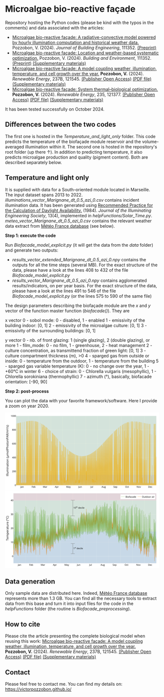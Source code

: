 # Microalgae bio-reactive façade

Repository hosting the Python codes (please be kind with the typos in the comments) and data associated with the articles:
- [Microalgae bio-reactive façade: A radiative-convective model powered by hourly illumination computation and historical weather data.](https://doi.org/10.1016/j.jobe.2024.109407) Pozzobon, V. (2024).  _Journal of Building Engineering_, 111352. [(Preprint)](https://victorpozzobon.github.io/assets/preprints/Pozzobon_2024_d.pdf)
- [Microalgae bio-reactive façade: Location and weather-based systematic optimization.](https://doi.org/10.1016/j.buildenv.2024.111352) Pozzobon, V. (2024).  _Building and Environment_, 111352. [(Preprint)](https://victorpozzobon.github.io/assets/preprints/Pozzobon_2024_b.pdf) [(Supplementary materials)](https://victorpozzobon.github.io/assets/preprints/Pozzobon_2024_b_Supplementary_Materials.pdf)
- [Microalgae bio-reactive façade: A model coupling weather, illumination, temperature, and cell growth over the year.](https://doi.org/10.1016/j.renene.2024.121545) **Pozzobon, V.** (2024).  _Renewable Energy_, 237B, 121545. [(Publisher Open Access)](https://www.sciencedirect.com/science/article/pii/S0960148124014459/pdfft?md5=635ad712361fd1fd9967b9cbca3410c2&pid=1-s2.0-S0960148124014459-main.pdf) [(PDF file)](https://victorpozzobon.github.io/assets/preprints/Pozzobon_2024_g.pdf) [(Supplementary materials)](https://victorpozzobon.github.io/assets/preprints/Pozzobon_2024_g_Supplementary_Materials.pdf)
- [Microalgae bio-reactive façade: System thermal–biological optimization.](https://doi.org/10.1016/j.renene.2024.121377) **Pozzobon, V.** (2024).  _Renewable Energy_, 235, 121377. [(Publisher Open Access)](https://www.sciencedirect.com/science/article/pii/S0960148124014459/pdfft?md5=635ad712361fd1fd9967b9cbca3410c2&pid=1-s2.0-S0960148124014459-main.pdf) [(PDF file)](https://victorpozzobon.github.io/assets/preprints/Pozzobon_2024_f.pdf) [(Supplementary materials)](https://victorpozzobon.github.io/assets/preprints/Pozzobon_2024_f_Supplementary_Materials.pdf)

It has been tested successfully on October 2024.


## Differences between the two codes

The first one is hosted in the _Temperature_and_light_only_ folder. This code predicts the temperature of the biofaçade module reservoir and the volume-averaged illumination within it. The second one is hosted in the repository's root folder (up there ↑). In addition to predicting temperature, it also predicts microalgae production and quality (pigment content). Both are described separately below.


## Temperature and light only

It is supplied with data for a South-oriented module located in Marseille. The input dataset spans 2013 to 2022. _illuminations_vector_Marignane_dt_0.5_azi_0.csv_ contains incident illumination data. It has been generated using [Recommended Practice for the Calculation of Daylight Availability.](https://doi.org/10.1080/00994480.1984.10748791) (1984). _Journal of the Illuminating Engineering Society_, 13(4), implemented in _helpFunctions/Solar_Time.py_. _meteo_vector_Marignane_dt_0.5_azi_0.csv_ contains the relevant weather data extract from [Météo France database](https://donneespubliques.meteofrance.fr/?fond=produit&id_produit=90&id_rubrique=32) (see below).

__Step 1: execute the code__

Run _Biofacade_model_explicit.py_ (it will get the data from the _data_ folder) and generate two outputs:
- _results_vector_extended_Marignane_dt_0.5_azi_0.npy_ contains the outputs for all the time steps (several MB). For the exact structure of the data, please have a look at the lines 408 to 432 of the file _Biofacade_model_explicit.py_
- _results_vector_Marignane_dt_0.5_azi_0.npy_ contains agglomerated results/indicators, on per year basis. For the exact structure of the data, please have a look at the lines 491 to 546 of the file _Biofacade_model_explicit.py_ (or the lines 575 to 590 of the same file)

The design parameters describing the biofaçade module are the _x_ and _y_ vector of the function master function (_biofacade()_). They are

x vector
0 - sobol mode: 0 - disabled, 1 - enabled
1 - emissivity of the building indoor: [0, 1]
2 - emissivity of the microalgae culture: [0, 1]
3 - emissivity of the surrounding buildings: [0, 1]

y vector
0 - nb. of front glazing: 1 (single glazing), 2 (double glazing), or more
1 - film_mode: 0 - no film, 1 - greenhouse, 2 - heat management
2 - culture concentration, as transmittend fraction of green light: [0, 1]
3 - culture compartment thickness (m), >0
4 - sparged gas from outside or inside: 0 - temperature from the outdoor, 1 - temperature from the building
5 - sparged gas variable temperature (K): 0 - no change over the year, 1 - +60°C in winter
6 - choice of strain: 0 - Chlorella vulgaris (mesophyllic), 1 - Chlorella sorokiniana (thermophyllic)
7 - azimuth (°), basically, biofacade orientation: [-90, 90]


__Step 2: post-process__

You can plot the data with your favorite framework/software. Here I provide a zoom on year 2020.

![Image not found](./results/IllumYear.png?raw=true)
![Image not found](./results/TYear.png?raw=true)


## Data generation

Only sample data are distributed here. Indeed, [Météo France database](https://donneespubliques.meteofrance.fr/?fond=produit&id_produit=90&id_rubrique=32) represents more than 1.3 GB. You can find all the necessary tools to extract data from this base and turn it into input files for the code in the _helpFunctions_ folder (the routine is _Biofacade_preprocessing_).


## How to cite

Please cite the article presenting the complete biological model when reusing this work: [Microalgae bio-reactive façade: A model coupling weather, illumination, temperature, and cell growth over the year.](https://doi.org/10.1016/j.renene.2024.121545) **Pozzobon, V.** (2024).  _Renewable Energy_, 237B, 121545. [(Publisher Open Access)](https://www.sciencedirect.com/science/article/pii/S0960148124014459/pdfft?md5=635ad712361fd1fd9967b9cbca3410c2&pid=1-s2.0-S0960148124014459-main.pdf) [(PDF file)](https://victorpozzobon.github.io/assets/preprints/Pozzobon_2024_g.pdf) [(Supplementary materials)](https://victorpozzobon.github.io/assets/preprints/Pozzobon_2024_g_Supplementary_Materials.pdf)


## Contact

Please feel free to contact me. You can find my details on: https://victorpozzobon.github.io/
